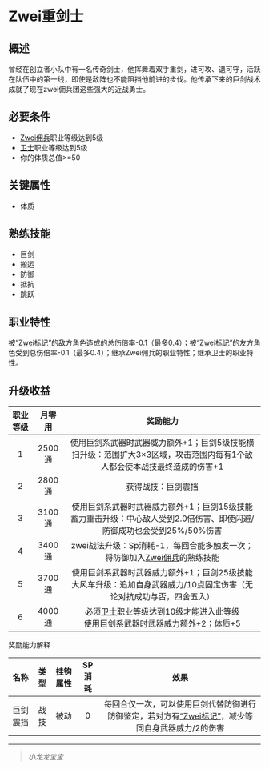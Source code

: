 # Zwei重剑士

## 概述

曾经在创立者小队中有一名传奇剑士，他挥舞着双手重剑，进可攻、退可守，活跃在队伍中的第一线，即使是敌阵也不能阻挡他前进的步伐。他传承下来的巨剑战术成就了现在zwei佣兵团这些强大的近战勇士。

## 必要条件

* <a href="../zwei-mercenary" target="_blank">Zwei佣兵</a>职业等级达到5级
* <a href="../../../basicJob/Guard" target="_blank">卫士</a>职业等级达到5级
* 你的体质总值>=50

## 关键属性

* 体质

## 熟练技能

* 巨剑
* 搬运
* 防御
* 抵抗
* 跳跃

## 职业特性

被<a href="../../../../status/mark/#Zwei标记" target="_blank">“Zwei标记”</a>的敌方角色造成的总伤倍率-0.1（最多0.4）；被<a href="../../../../status/mark/#Zwei标记" target="_blank">“Zwei标记”</a>的友方角色受到总伤倍率-0.1（最多0.4）；继承Zwei佣兵的职业特性；继承卫士的职业特性。

## 升级收益

职业等级|月零用|奖励能力
:--:|:--:|:--:
1|2500通|使用巨剑系武器时武器威力额外+1；巨剑5级技能横扫升级：范围扩大3×3区域，攻击范围内每有1个敌人都会使本战技最终造成的伤害+1
2|2800通|获得战技：巨剑震挡
3|3100通|使用巨剑系武器时武器威力额外+1；巨剑15级技能蓄力重击升级：中心敌人受到2.0倍伤害、即使闪避/防御成功也会受到25%/50%伤害
4|3400通|zwei战法升级：Sp消耗-1，每回合能多触发一次；将防御加入<a href="../zwei-mercenary" target="_blank">Zwei佣兵</a>的熟练技能
5|3700通|使用巨剑系武器时武器威力额外+1；巨剑25级技能大风车升级：追加自身武器威力/10点固定伤害（无论对抗成功与否，四舍五入）
6|4000通|必须<a href="../../../basicJob/Guard" target="_blank">卫士</a>职业等级达到10级才能进入此等级<br>使用巨剑系武器时武器威力额外+2；体质+5

奖励能力解释：

名称|类型|挂钩属性|SP消耗|效果
:--:|:--:|:--:|:--:|:--:
巨剑震挡|战技|被动|0|每回合仅一次，可以使用巨剑代替防御进行防御鉴定，若对方有<a href="../../../../status/mark/#Zwei标记" target="_blank">“Zwei标记”</a>，减少等同自身武器威力/2的伤害

---

> *小龙龙宝宝*